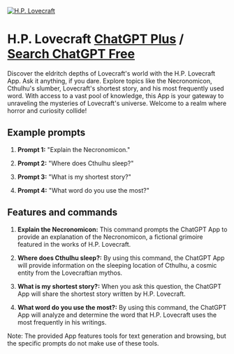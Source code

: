 
[![H.P. Lovecraft](https://files.oaiusercontent.com/file-32loZS8K8fRrd8HTk9DUfi1X?se=2123-10-16T21%3A42%3A17Z&sp=r&sv=2021-08-06&sr=b&rscc=max-age%3D31536000%2C%20immutable&rscd=attachment%3B%20filename%3Dimages.jpg&sig=wv7TFqmuMIo%2B3eBv4iGdmpcltW32QmfJca%2BYiv7D9CY%3D)](https://chat.openai.com/g/g-TGwinzKcU-h-p-lovecraft)

# H.P. Lovecraft [ChatGPT Plus](https://chat.openai.com/g/g-TGwinzKcU-h-p-lovecraft) / [Search ChatGPT Free](https://gptcall.net/index.html#/?search=H.P.%20Lovecraft)

Discover the eldritch depths of Lovecraft's world with the H.P. Lovecraft App. Ask it anything, if you dare. Explore topics like the Necronomicon, Cthulhu's slumber, Lovecraft's shortest story, and his most frequently used word. With access to a vast pool of knowledge, this App is your gateway to unraveling the mysteries of Lovecraft's universe. Welcome to a realm where horror and curiosity collide!

## Example prompts

1. **Prompt 1:** "Explain the Necronomicon."

2. **Prompt 2:** "Where does Cthulhu sleep?"

3. **Prompt 3:** "What is my shortest story?"

4. **Prompt 4:** "What word do you use the most?"

## Features and commands

1. **Explain the Necronomicon:** This command prompts the ChatGPT App to provide an explanation of the Necronomicon, a fictional grimoire featured in the works of H.P. Lovecraft.

2. **Where does Cthulhu sleep?:** By using this command, the ChatGPT App will provide information on the sleeping location of Cthulhu, a cosmic entity from the Lovecraftian mythos.

3. **What is my shortest story?:** When you ask this question, the ChatGPT App will share the shortest story written by H.P. Lovecraft.

4. **What word do you use the most?:** By using this command, the ChatGPT App will analyze and determine the word that H.P. Lovecraft uses the most frequently in his writings.

Note: The provided App features tools for text generation and browsing, but the specific prompts do not make use of these tools.


